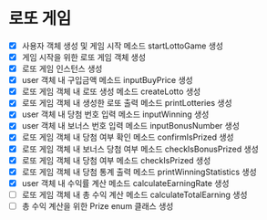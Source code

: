 # 로또 게임

- [X] 사용자 객체 생성 및 게임 시작 메소드 startLottoGame 생성
- [X] 게임 시작을 위한 로또 게임 객체 생성
- [X] 로또 게임 인스턴스 생성
- [X] user 객체 내 구입금액 메소드 inputBuyPrice 생성
- [X] 로또 게임 객체 내 로또 생성 메소드 createLotto 생성
- [X] 로또 게임 객체 내 생성한 로또 출력 메소드 printLotteries 생성
- [X] user 객체 내 당첨 번호 입력 메소드 inputWinning 생성
- [X] user 객체 내 보너스 번호 입력 메소드 inputBonusNumber 생성
- [X] 로또 게임 객체 내 당첨 여부 확인 메소드 confirmIsPrized 생성
- [X] 로또 게임 객체 내 보너스 당첨 여부 메소드 checkIsBonusPrized 생성
- [X] 로또 게임 객체 내 당첨 여부 메소드 checkIsPrized 생성
- [X] 로또 게임 객체 내 당첨 통계 출력 메소드 printWinningStatistics 생성
- [X] user 객체 내 수익률 계산 메소드 calculateEarningRate 생성
- [ ] 로또 게임 객체 내 총 수익 계산 메소드 calculateTotalEarning 생성
- [ ] 총 수익 계산을 위한 Prize enum 클래스 생성
